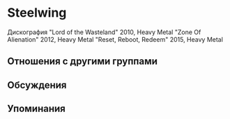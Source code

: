 # Steelwing

Дискография
"Lord of the Wasteland" 2010, Heavy Metal
"Zone Of Alienation" 2012, Heavy Metal
"Reset, Reboot, Redeem" 2015, Heavy Metal

## Отношения с другими группами


## Обсуждения


## Упоминания

